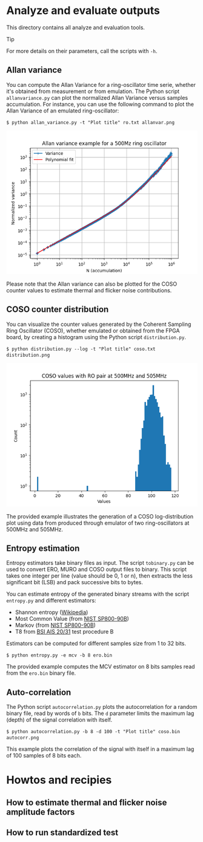 # Analyze and evaluate outputs

This directory contains all analyze and evaluation tools.

> [!TIP]
> For more details on their parameters, call the scripts with `-h`.

## Allan variance

You can compute the Allan Variance for a ring-oscillator time serie, whether it's obtained from measurement or from emulation. The Python script `allanvariance.py` can plot the normalized Allan Variance versus samples accumulation. For instance, you can use the following command to plot the Allan Variance of an emulated ring-oscillator:

```
$ python allan_variance.py -t "Plot title" ro.txt allanvar.png
```

![Allan variance example for a 500Mz ring oscillator](../images/allanvariance.png)

Please note that the Allan variance can also be plotted for the COSO counter values to estimate thermal and flicker noise contributions.

## COSO counter distribution

You can visualize the counter values generated by the Coherent Sampling Ring Oscillator (COSO), whether emulated or obtained from the FPGA board, by creating a histogram using the Python script `distribution.py`.

```
$ python distribution.py --log -t "Plot title" coso.txt distribution.png
```

![COSO values with RO pair at 500MHz and 505MHz](../images/cosodistribution.png)

The provided example illustrates the generation of a COSO log-distribution plot using data from produced through emulator of two ring-oscillators at 500MHz and 505MHz.

## Entropy estimation

Entropy estimators take binary files as input. The script `tobinary.py` can be used to convert ERO, MURO and COSO output files to binary. This script takes one integer per line (value should be 0, 1 or n), then extracts the less significant bit (LSB) and pack successive bits to bytes.

You can estimate entropy of the generated binary streams with the script `entropy.py` and different estimators:
* Shannon entropy ([Wikipedia](https://en.wikipedia.org/wiki/Entropy_(information_theory)))
* Most Common Value (from [NIST SP800-90B](https://csrc.nist.gov/pubs/sp/800/90/b/final))
* Markov (from [NIST SP800-90B](https://csrc.nist.gov/pubs/sp/800/90/b/final))
* T8 from [BSI AIS 20/31](https://www.bsi.bund.de/dok/randomnumbergenerators) test procedure B

Estimators can be computed for different samples size from 1 to 32 bits.

```
$ python entropy.py -e mcv -b 8 ero.bin
```

The provided example computes the MCV estimator on 8 bits samples read from the `ero.bin` binary file.

## Auto-correlation

The Python script `autocorrelation.py` plots the autocorrelation for a random binary file, read by words of `b` bits. The `d` parameter limits the maximum lag (depth) of the signal correlation with itself.

```
$ python autocorrelation.py -b 8 -d 100 -t "Plot title" coso.bin autocorr.png
```

This example plots the correlation of the signal with itself in a maximum lag of 100 samples of 8 bits each.

# Howtos and recipies

## How to estimate thermal and flicker noise amplitude factors

## How to run standardized test
